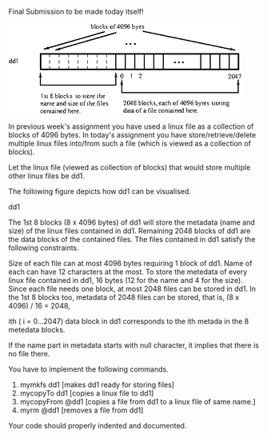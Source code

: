 Final Submission to be made today itself!

![alt text](image.png)

In previous week's assignment you have used a linux file as a collection of blocks of 4096 bytes. In today's assignment you have store/retrieve/delete multiple linux files into/from such a file (which is viewed as a collection of blocks).

Let the linux file (viewed as collection of blocks) that would store multiple other linux files be dd1.

The following figure depicts how dd1 can be visualised.

dd1

The 1st 8 blocks (8 x 4096 bytes) of dd1 will store the metadata (name and size) of the linux files contained in dd1. Remaining 2048 blocks of dd1 are the data blocks of the contained files. The files contained in dd1 satisfy the following constraints.

Size of each file can at most 4096 bytes requiring 1 block of dd1.
Name of each can have 12 characters at the most.
To store the metedata of every linux file contained in dd1, 16 bytes (12 for the name and 4 for the size). Since each file needs one block, at most 2048 files can be stored in dd1. In the 1st 8 blocks too, metadata of 2048 files can be stored,  that is, (8 x 4096) / 16 = 2048, 

ith ( i = 0...2047)  data block in dd1 corresponds to the ith metada in the 8 metedata blocks.

If the name part in metadata starts with null character, it implies that there is no file there.

You have to implement the following commands.

1. mymkfs dd1 [makes dd1 ready for storing files]
2. mycopyTo <linux file> dd1 [copies a linux file to dd1]
3. mycopyFrom <file name>@dd1 [copies a file from dd1 to a linux file of same name.]
4.  myrm <file name>@dd1 [removes a file from dd1]

Your code should properly indented and documented.